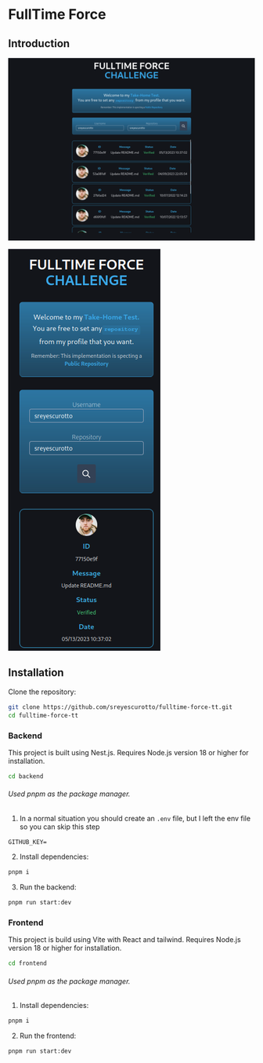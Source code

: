 # FullTime Force

## Introduction

![Desktop Image](./images/desktop.png)

![Mobile Image](./images/mobile.png)
## Installation
Clone the repository:

   ```bash
   git clone https://github.com/sreyescurotto/fulltime-force-tt.git
   cd fulltime-force-tt
```
### Backend

This project is built using Nest.js. Requires Node.js version 18 or higher for installation.
``` bash
cd backend
```
###### Used pnpm as the package manager.

1. In a normal situation you should create an `.env` file, but I left the env file so you can skip this step

  ```
  GITHUB_KEY=
```

2. Install dependencies:
```bash 
pnpm i
```
3. Run the backend:
```bash
pnpm run start:dev
```
### Frontend

This project is build using Vite with React and tailwind.
Requires Node.js version 18 or higher for installation.

``` bash
cd frontend
```
###### Used pnpm as the package manager.

1. Install dependencies:
```bash 
pnpm i
```
2. Run the frontend:
```bash
pnpm run start:dev
```

